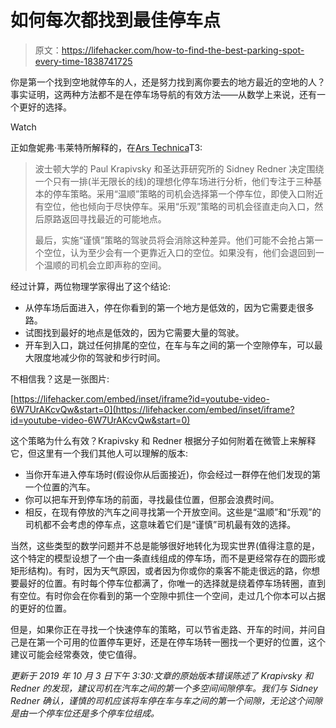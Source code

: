 # 如何每次都找到最佳停车点

> 原文：<https://lifehacker.com/how-to-find-the-best-parking-spot-every-time-1838741725>

你是第一个找到空地就停车的人，还是努力找到离你要去的地方最近的空地的人？事实证明，这两种方法都不是在停车场导航的有效方法——从数学上来说，还有一个更好的选择。

Watch

正如詹妮弗·韦莱特所解释的，在[Ars Technica](https://arstechnica.com/science/2019/09/to-find-the-best-parking-spot-do-the-math/)T3:

> 波士顿大学的 Paul Krapivsky 和圣达菲研究所的 Sidney Redner 决定围绕一个只有一排(半无限长的线)的理想化停车场进行分析，他们专注于三种基本的停车策略。采用“温顺”策略的司机会选择第一个停车位，即使入口附近有空位，他也倾向于尽快停车。采用“乐观”策略的司机会径直走向入口，然后原路返回寻找最近的可能地点。
> 
> 最后，实施“谨慎”策略的驾驶员将会消除这种差异。他们可能不会抢占第一个空位，认为至少会有一个更靠近入口的空位。如果没有，他们会退回到一个温顺的司机会立即声称的空间。

经过计算，两位物理学家得出了这个结论:

*   从停车场后面进入，停在你看到的第一个地方是低效的，因为它需要走很多路。
*   试图找到最好的地点是低效的，因为它需要大量的驾驶。
*   开车到入口，跳过任何排尾的空位，在车与车之间的第一个空隙停车，可以最大限度地减少你的驾驶和步行时间。

不相信我？这是一张图片:

 [https://lifehacker.com/embed/inset/iframe?id=youtube-video-6W7UrAKcvQw&start=0](https://lifehacker.com/embed/inset/iframe?id=youtube-video-6W7UrAKcvQw&start=0) 

这个策略为什么有效？Krapivsky 和 Redner 根据分子如何附着在微管上来解释它，但这里有一个我们其他人可以理解的版本:

*   当你开车进入停车场时(假设你从后面接近)，你会经过一群停在他们发现的第一个位置的汽车。
*   你可以把车开到停车场的前面，寻找最佳位置，但那会浪费时间。
*   相反，在现有停放的汽车之间寻找第一个开放空间。这些是“温顺”和“乐观”的司机都不会考虑的停车点，这意味着它们是“谨慎”司机最有效的选择。

当然，这些类型的数学问题并不总是能够很好地转化为现实世界(值得注意的是，这个特定的模型设想了一个由一条直线组成的停车场，而不是更经常存在的圆形或矩形结构)。有时，因为天气原因，或者因为你或你的乘客不能走很远的路，你想要最好的位置。有时每个停车位都满了，你唯一的选择就是绕着停车场转圈，直到有空位。有时你会在你看到的第一个空隙中抓住一个空间，走过几个你本可以占据的更好的位置。

但是，如果你正在寻找一个快速停车的策略，可以节省走路、开车的时间，并问自己是在第一个可用的位置停车更好，还是在停车场转一圈找一个更好的位置，这个建议可能会经常奏效，使它值得。

*更新于 2019 年 10 月 3 日下午 3:30:文章的原始版本错误陈述了 Krapivsky 和 Redner 的发现，建议司机在汽车之间的第一个多空间间隙停车。我们与 Sidney Redner 确认，谨慎的司机应该将车停在车与车之间的第一个间隙，无论这个间隙是由一个停车位还是多个停车位组成。*
